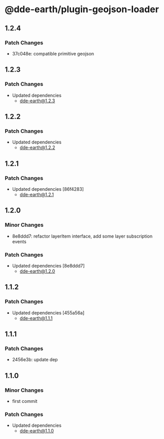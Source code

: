 # @dde-earth/plugin-geojson-loader

## 1.2.4

### Patch Changes

- 37c048e: compatible primitive geojson

## 1.2.3

### Patch Changes

- Updated dependencies
  - dde-earth@1.2.3

## 1.2.2

### Patch Changes

- Updated dependencies
  - dde-earth@1.2.2

## 1.2.1

### Patch Changes

- Updated dependencies [86f4283]
  - dde-earth@1.2.1

## 1.2.0

### Minor Changes

- 8e8ddd7: refactor layerItem interface, add some layer subscription events

### Patch Changes

- Updated dependencies [8e8ddd7]
  - dde-earth@1.2.0

## 1.1.2

### Patch Changes

- Updated dependencies [455a56a]
  - dde-earth@1.1.1

## 1.1.1

### Patch Changes

- 2456e3b: update dep

## 1.1.0

### Minor Changes

- first commit

### Patch Changes

- Updated dependencies
  - dde-earth@1.1.0
